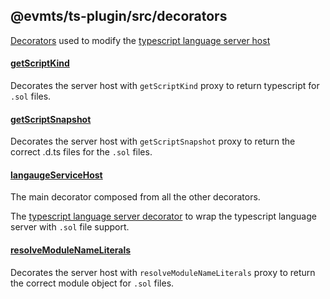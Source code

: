 ## @evmts/ts-plugin/src/decorators

[Decorators](https://en.wikipedia.org/wiki/Decorator_pattern) used to modify the [typescript language server host](https://github.com/microsoft/TypeScript/wiki/Writing-a-Language-Service-Plugin#decorator-creation)

#### [getScriptKind](./getScriptKind.ts)

Decorates the server host with `getScriptKind` proxy to return typescript for `.sol` files.

#### [getScriptSnapshot](./getScriptSnapshot.ts)

Decorates the server host with `getScriptSnapshot` proxy to return the correct .d.ts files for the `.sol` files.

#### [langaugeServiceHost](./langaugeServiceHost.ts)

The main decorator composed from all the other decorators.

The [typescript language server decorator](https://github.com/microsoft/TypeScript/wiki/Writing-a-Language-Service-Plugin#decorator-creation) to wrap the typescript language server with `.sol` file support.

#### [resolveModuleNameLiterals](./resolveModuleNameLiterals.ts)

Decorates the server host with `resolveModuleNameLiterals` proxy to return the correct module object for `.sol` files.
